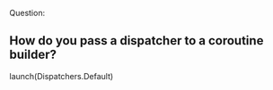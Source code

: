 Question:
## How do you pass a dispatcher to a coroutine builder?
<div class="hint">
  launch(Dispatchers.Default)
</div>

